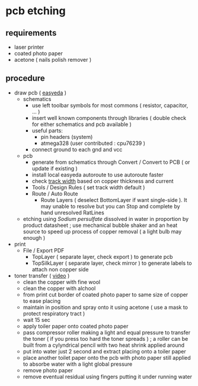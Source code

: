 # pcb etching

## requirements

- laser printer
- coated photo paper
- acetone ( nails polish remover )

## procedure

- draw pcb ( [easyeda](https://easyeda.com) )
  - schematics
    - use left toolbar symbols for most commons ( resistor, capacitor, ... )
    - insert well known components through libraries ( double check for either schematics and pcb available )
    - useful parts:
      - pin headers (system)
      - atmega328 (user contributed : cpu76239 )
    - connect ground to each gnd and vcc
  - pcb
    - generate from schematics through Convert / Convert to PCB ( or update if existing )
    - install local easyeda autoroute to use autoroute faster
    - check [track width](https://www.7pcb.com/trace-width-calculator.php) based on copper thickness and current
    - Tools / Design Rules ( set track width default )
    - Route / Auto Route
      - Route Layers ( deselect BottomLayer if want single-side ). It may unable to resolve but you can Stop and complete by hand unresolved RatLines
  - etching using *Sodium persulfate* dissolved in water in proportion by product datasheet ; use  mechanical bubble shaker and an heat source to speed up process of copper removal ( a light bulb may enough )
- print
  - File / Export PDF
    - TopLayer ( separate layer, check export ) to generate pcb
    - TopSilkLayer ( separate layer, check mirror ) to generate labels to attach non copper side
- toner transfer ( [video](https://www.youtube.com/watch?v=FFKI34tewps&t=125s) )
  - clean the copper with fine wool
  - clean the copper with alchool
  - from print cut border of coated photo paper to same size of copper to ease placing
  - maintain in position and spray onto it using acetone ( use a mask to protect respiratory tract )
  - wait 15 sec
  - apply toiler paper onto coated photo paper
  - pass compressor roller making a light and equal pressure to transfer the toner ( if you press too hard the toner spreads ) ; a roller can be built from a cylyndrical pencil with two heat shrink applied around
  - put into water just 2 second and extract placing onto a toiler paper
  - place another toilet paper onto the pcb with photo paper still applied to absorbe water with a light global pressure
  - remove photo paper
  - remove eventual residual using fingers putting it under running water
